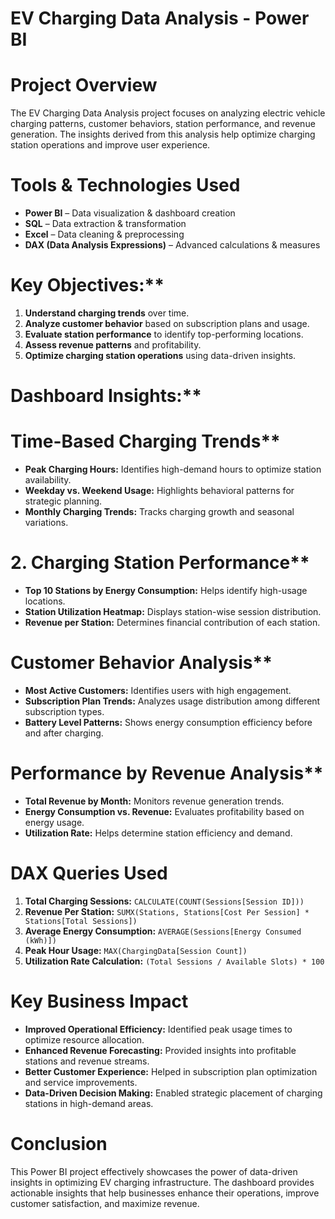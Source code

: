 # EV Charging Data Analysis - Power BI 

# Project Overview 
The EV Charging Data Analysis project focuses on analyzing electric vehicle charging patterns, customer behaviors, station performance, and revenue generation. The insights derived from this analysis help optimize charging station operations and improve user experience.

# Tools & Technologies Used
- **Power BI** – Data visualization & dashboard creation
- **SQL** – Data extraction & transformation
- **Excel** – Data cleaning & preprocessing
- **DAX (Data Analysis Expressions)** – Advanced calculations & measures

# Key Objectives:**
1. **Understand charging trends** over time.
2. **Analyze customer behavior** based on subscription plans and usage.
3. **Evaluate station performance** to identify top-performing locations.
4. **Assess revenue patterns** and profitability.
5. **Optimize charging station operations** using data-driven insights.

# Dashboard Insights:**
# Time-Based Charging Trends**
- **Peak Charging Hours:** Identifies high-demand hours to optimize station availability.
- **Weekday vs. Weekend Usage:** Highlights behavioral patterns for strategic planning.
- **Monthly Charging Trends:** Tracks charging growth and seasonal variations.

# 2. Charging Station Performance**
- **Top 10 Stations by Energy Consumption:** Helps identify high-usage locations.
- **Station Utilization Heatmap:** Displays station-wise session distribution.
- **Revenue per Station:** Determines financial contribution of each station.

# Customer Behavior Analysis**
- **Most Active Customers:** Identifies users with high engagement.
- **Subscription Plan Trends:** Analyzes usage distribution among different subscription types.
- **Battery Level Patterns:** Shows energy consumption efficiency before and after charging.

# Performance by Revenue Analysis**
- **Total Revenue by Month:** Monitors revenue generation trends.
- **Energy Consumption vs. Revenue:** Evaluates profitability based on energy usage.
- **Utilization Rate:** Helps determine station efficiency and demand.

# DAX Queries Used
1. **Total Charging Sessions:** `CALCULATE(COUNT(Sessions[Session ID]))`
2. **Revenue Per Station:** `SUMX(Stations, Stations[Cost Per Session] * Stations[Total Sessions])`
3. **Average Energy Consumption:** `AVERAGE(Sessions[Energy Consumed (kWh)])`
4. **Peak Hour Usage:** `MAX(ChargingData[Session Count])`
5. **Utilization Rate Calculation:** `(Total Sessions / Available Slots) * 100`


# Key Business Impact
- **Improved Operational Efficiency:** Identified peak usage times to optimize resource allocation.
- **Enhanced Revenue Forecasting:** Provided insights into profitable stations and revenue streams.
- **Better Customer Experience:** Helped in subscription plan optimization and service improvements.
- **Data-Driven Decision Making:** Enabled strategic placement of charging stations in high-demand areas.


# Conclusion
This Power BI project effectively showcases the power of data-driven insights in optimizing EV charging infrastructure. The dashboard provides actionable insights that help businesses enhance their operations, improve customer satisfaction, and maximize revenue.
